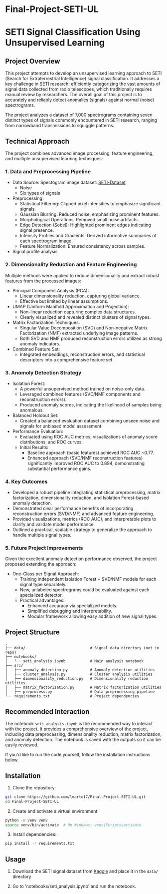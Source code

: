 # Final-Project-SETI-UL
# SETI Signal Classification Using Unsupervised Learning

## Project Overview
This project attempts to develop an unsupervised learning approach to SETI (Search for Extraterrestrial Intelligence) signal classification. It addresses a key challenge in SETI research: efficiently categorizing the vast amounts of signal data collected from radio telescopes, which traditionally requires manual review by researchers. The overall goal of this project is to accurately and reliably detect anomalies (signals) against normal (noise) spectrograms.

The project analyzes a dataset of 7,000 spectrograms containing seven distinct types of signals commonly encountered in SETI research, ranging from narrowband transmissions to squiggle patterns.



## Technical Approach
The project combines advanced image processing, feature engineering, and multiple unsupervised learning techniques:

### 1. Data and Preprocessing Pipeline
- Data Source: Spectogram image dataset: [SETI-Dataset](https://www.kaggle.com/datasets/tentotheminus9/seti-data)
    - Noise
    - Six types of signals
- Preprocessing:
    - Statistical Filtering: Clipped pixel intensities to emphasize significant signals.
    - Gaussian Blurring: Reduced noise, emphasizing prominent features.
    - Morphological Operations: Removed small noise artifacts.
    - Edge Detection (Sobel): Highlighted prominent edges indicating signal presence.
    - Intensity Profiles and Gradients: Derived informative summaries of each spectrogram image.
    - Feature Normalization: Ensured consistency across samples.
- Signal profile analysis

### 2. Dimensionality Reduction and Feature Engineering
Multiple methods were applied to reduce dimensionality and extract robust features from the processed images:
- Principal Component Analysis (PCA):
    - Linear dimensionality reduction, capturing global variance.
    - Effective but limited by linear assumptions.
- UMAP (Uniform Manifold Approximation and Projection):
    - Non-linear reduction capturing complex data structures.
    - Clearly visualized and revealed distinct clusters of signal types.
- Matrix Factorization Techniques:
    - Singular Value Decomposition (SVD) and Non-negative Matrix Factorization (NMF) extracted underlying image patterns.
    - Both SVD and NMF produced reconstruction errors utilized as strong anomaly indicators.
- Combined Feature Set:
    - Integrated embeddings, reconstruction errors, and statistical descriptors into a comprehensive feature set.

### 3. Anomoly Detection Strategy
- Isolation Forest:
    - A powerful unsupervised method trained on noise-only data.
    - Leveraged combined features (SVD/NMF components and reconstruction errors).
    - Produced anomaly scores, indicating the likelihood of samples being anomalous.
- Balanced Holdout Set:
    - Created a balanced evaluation dataset combining unseen noise and signals for unbiased model assessment.
- Performance Evaluation:
    - Evaluated using ROC AUC metrics, visualizations of anomaly score distributions, and ROC curves.
    - Initial Results:
        - Baseline approach (basic features) achieved ROC AUC ~0.77.
        - Enhanced approach (SVD/NMF reconstruction features) significantly improved ROC AUC to 0.894, demonstrating substantial performance gains.

### 4. Key Outcomes
- Developed a robust pipeline integrating statistical preprocessing, matrix factorization, dimensionality reduction, and Isolation Forest-based anomaly detection.
- Demonstrated clear performance benefits of incorporating reconstruction errors (SVD/NMF) and advanced feature engineering.
- Provided visualizations, metrics (ROC AUC), and interpretable plots to clarify and validate model performance.
- Outlined a practical, scalable strategy to generalize the approach to handle multiple signal types.

### 5. Future Project Improvements
Given the excellent anomaly detection performance observed, the project proposed extending the approach:
- One-Class per Signal Approach:
    - Training independent Isolation Forest + SVD/NMF models for each signal type separately.
    - New, unlabeled spectrograms could be evaluated against each specialized detector.
    - Practical advantages:
        - Enhanced accuracy via specialized models.
        - Simplified debugging and interpretability.
        - Modular framework allowing easy addition of new signal types.

## Project Structure
```
.
├── data/                             # Signal data directory (not in repo)
├── notebooks/         
│   └── seti_analysis.ipynb           # Main analysis notebook
├── src/
│   ├── anomaly_detection.py          # Anomaly detection utilities
│   ├── cluster_analysis.py           # Cluster analysis utilities
│   ├── dimensionality_reduction.py   # Dimensionality reduction utilities
│   ├── matrix_factorization.py       # Matrix factorization utilities
│   ├── preprocess.py                 # Data preprocessing pipeline
└── requirements.txt                  # Project dependencies
```

## Recommended Interaction
The notebook `seti_analysis.ipynb` is the recommended way to interact with the project. It provides a comprehensive overview of the project, including data preprocessing, dimensionality reduction, matrix factorization, and anomaly detection. The notebook is saved with the outputs so it can be easily reviewed.

If you'd like to run the code yourself, follow the installation instructions below.

## Installation
1. Clone the repository:
```bash
git clone https://github.com/lmarte17/Final-Project-SETI-UL.git
cd Final-Project-SETI-UL
```

2. Create and activate a virtual environment:
```bash
python -m venv venv
source venv/bin/activate  # On Windows: venv\Scripts\activate
```

3. Install dependencies:
```bash
pip install -r requirements.txt
```

## Usage
1. Download the SETI signal dataset from [Kaggle](https://www.kaggle.com/datasets/tentotheminus9/seti-data) and place it in the `data/` directory

2. Go to 'notebooks/seti_analysis.ipynb' and run the notebook.
